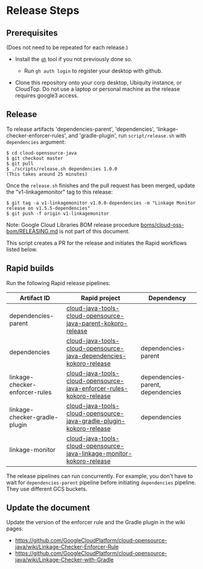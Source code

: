 # Release Steps

## Prerequisites 

(Does not need to be repeated for each release.)

* Install the [`gh`](https://github.com/cli/cli)
tool if you not previously done so.

    * Run `gh auth login` to register your desktop with github.

* Clone this repository onto your corp desktop, Ubiquity instance, or CloudTop. Do not use a laptop or personal machine as the release requires google3 access.

## Release

To release artifacts 'dependencies-parent', 'dependencies', 'linkage-checker-enforcer-rules',
and 'gradle-plugin', run `script/release.sh` with `dependencies` argument:

```
$ cd cloud-opensource-java
$ git checkout master
$ git pull
$ ./scripts/release.sh dependencies 1.0.0
(This takes around 25 minutes)
```

Once the `release.sh` finishes and the pull request has been merged, update the "v1-linkagemonitor"
tag to this release:

```
$ git tag -a v1-linkagemonitor v1.0.0-dependencies -m "Linkage Monitor release on v1.5.5-dependencies"
$ git push -f origin v1-linkagemonitor
```

Note: Google Cloud Libraries BOM release procedure [boms/cloud-oss-bom/RELEASING.md](
boms/cloud-oss-bom/RELEASING.md) is not part of this document.

This script creates a PR for the release and initiates the Rapid workflows listed below.

## Rapid builds

Run the following Rapid release pipelines:

| Artifact ID | Rapid project | Dependency |
| ---------- | ------------------ | --------- |
|dependencies-parent| [cloud-java-tools-cloud-opensource-java-parent-kokoro-release](http://rapid/cloud-java-tools-cloud-opensource-java-parent-kokoro-release)||
|dependencies| [cloud-java-tools-cloud-opensource-java-dependencies-kokoro-release](http://rapid/cloud-java-tools-cloud-opensource-java-dependencies-kokoro-release)|dependencies-parent|
|linkage-checker-enforcer-rules|[cloud-java-tools-cloud-opensource-java-enforcer-rules-kokoro-release](http://rapid/cloud-java-tools-cloud-opensource-java-enforcer-rules-kokoro-release)|dependencies-parent, dependencies|
|linkage-checker-gradle-plugin|[cloud-java-tools-cloud-opensource-java-gradle-plugin-kokoro-release](https://rapid/cloud-java-tools-cloud-opensource-java-gradle-plugin-kokoro-release)|dependencies|
|linkage-monitor|[cloud-java-tools-cloud-opensource-java-linkage-monitor-kokoro-release](https://rapid/cloud-java-tools-cloud-opensource-java-linkage-monitor-kokoro-release)||

The release pipelines can run concurrently. For example, you don't have to wait for
`dependencies-parent` pipeline before initiating `dependencies` pipeline. They use different
GCS buckets.

## Update the document

Update the version of the enforcer rule and the Gradle plugin in the wiki pages:

- https://github.com/GoogleCloudPlatform/cloud-opensource-java/wiki/Linkage-Checker-Enforcer-Rule
- https://github.com/GoogleCloudPlatform/cloud-opensource-java/wiki/Linkage-Checker-with-Gradle

